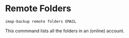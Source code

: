 # Remote Folders

```sh
imap-backup remote folders EMAIL
```

This commmand lists all the folders in an (online) account.
